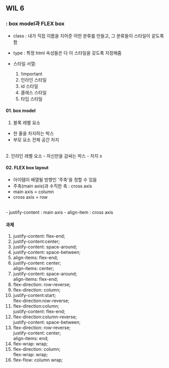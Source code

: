 ## WIL 6   
###  : box model과 FLEX box  

- class : 내가 직접 이름을 지어준 어떤 분류를 만들고, 그 분류들이 스타일이 같도록 함  
- type : 특정 html 속성들은 다 이 스타일을 갖도록 지정해줌  

- 스타일 서열: 
    1.  !important
    2.  인라인 스타일
    3.  id 스타일
    4.  클래스 스타일
    5.  타입 스타일  
       
#### 01. box model  

  1. 블록 레벨 요소  
  - 한 줄을 차지하는 박스  
  - 부모 요소 전체 공간 차지
  <br/>
  2. 인라인 레벨 요소
  - 자신만을 감싸는 박스
  - 차지 x
  <br/>

#### 02. FLEX box layout  
- 아이템이 배열될 방향인 '주축'을 정할 수 있음
- 주축(main axis)과 수직한 축 : cross axis
- main axis = column 
- cross axis = row
<br/>
- justify-content : main axis
- align-item : cross axis
 
#### 과제
1.  justify-content: flex-end;       
2.  justify-content:center;
3.  justify-content: space-around;
4.  justify-content: space-between;
5.  align-items: flex-end;
6.  justify-content: center;  
    align-items: center;
7.  justify-content: space-around;  
    align-items: flex-end;
8.  flex-direction: row-reverse;  
9.  flex-direction: column;
10. justify-content:start;  
    flex-direction:row-reverse;
11. flex-direction:column;  
    justify-content: flex-end;
12. flex-direction:column-reverse;  
    justify-content: space-between;
13. flex-direction: row-reverse;  
    justify-content: center;  
    align-items: end;  
18. flex-wrap: wrap;  
19. flex-direction: column;  
    flex-wrap: wrap;
20. flex-flow: column wrap;
    
    